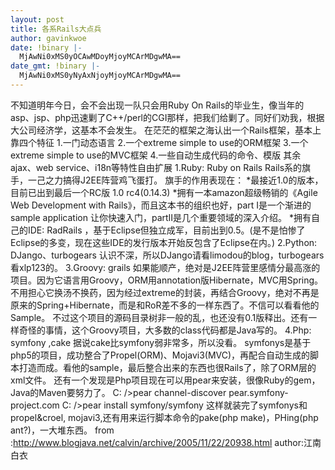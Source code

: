 ```yaml
---
layout: post
title: 各系Rails大点兵
author: gavinkwoe
date: !binary |-
  MjAwNi0xMS0yOCAwMDoyMjoyMCArMDgwMA==
date_gmt: !binary |-
  MjAwNi0xMS0yNyAxNjoyMjoyMCArMDgwMA==
---
```

不知道明年今日，会不会出现一队只会用Ruby On Rails的毕业生，像当年的asp、jsp、php迅速剿了C++/perl的CGI那样，把我们给剿了。同好们劝我，根据大公司经济学，这基本不会发生。
在茫茫的框架之海认出一个Rails框架，基本上靠四个特征
1.一门动态语言
2.一个extreme simple to use的ORM框架
3.一个extreme simple to use的MVC框架
4.一些自动生成代码的命令、模版
其余ajax、web service、i18n等特性自由扩展
1.Ruby: Ruby on Rails
Rails系的旗手，一己之力搞得J2EE阵营鸡飞蛋打。
旗手的作用表现在：
*最接近1.0的版本，目前已出到最后一个RC版 1.0 rc4(0.14.3)
*拥有一本amazon超级畅销的《Agile Web Development with Rails》，而且这本书的组织也好，part I是一个渐进的sample application 让你快速入门，partII是几个重要领域的深入介绍。
*拥有自己的IDE: RadRails ，基于Eclipse但独立成军，目前出到0.5。(是不是怕惨了Eclipse的多变，现在这些IDE的发行版本开始反包含了Eclipse在内。)
2.Python: DJango、turbogears
认识不深，所以DJango请看limodou的blog，turbogears看xlp123的。
3.Groovy: grails
如果能顺产，绝对是J2EE阵营里感情分最高涨的项目。因为它语言用Groovy，ORM用annotation版Hibernate，MVC用Spring。不用担心它换汤不换药，因为经过extreme的封装，再结合Groovy，绝对不再是原来的Spring+Hibernate，而是和RoR差不多的一样东西了。不信可以看看他的Sample。
不过这个项目的源码目录树非一般的乱，也还没有0.1版释出。还有一样奇怪的事情，这个Groovy项目，大多数的class代码都是Java写的。
4.Php: symfony ,cake
据说cake比symfony弱非常多，所以没看。
symfonys是基于php5的项目，成功整合了Propel(ORM)、Mojavi3(MVC)，再配合自动生成的脚本打造而成。看他的sample，最后整合出来的东西也很Rails了，除了ORM层的xml文件。
还有一个发现是Php项目现在可以用pear来安装，很像Ruby的gem，Java的Maven要努力了。
C: />pear channel-discover pear.symfony-project.com 
C: />pear install symfony/symfony
这样就装完了symfonys和propel&croel, mojavi3,还有用来运行脚本命令的pake(php make)，PHing(php ant?)，一大堆东西。
from :http://www.blogjava.net/calvin/archive/2005/11/22/20938.html
author:江南白衣  
